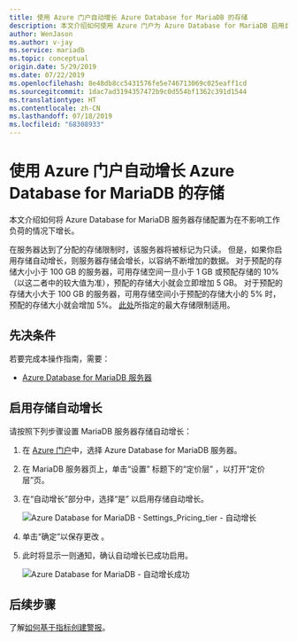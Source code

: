 ```yaml
---
title: 使用 Azure 门户自动增长 Azure Database for MariaDB 的存储
description: 本文介绍如何使用 Azure 门户为 Azure Database for MariaDB 启用自动增长存储
author: WenJason
ms.author: v-jay
ms.service: mariadb
ms.topic: conceptual
origin.date: 5/29/2019
ms.date: 07/22/2019
ms.openlocfilehash: 8e48db8cc5431576fe5e746713069c025eaff1cd
ms.sourcegitcommit: 1dac7ad3194357472b9c0d554bf1362c391d1544
ms.translationtype: HT
ms.contentlocale: zh-CN
ms.lasthandoff: 07/18/2019
ms.locfileid: "68308933"
---
```

# <a name="auto-grow-storage-in-azure-database-for-mariadb-using-the-azure-portal"></a>使用 Azure 门户自动增长 Azure Database for MariaDB 的存储
本文介绍如何将 Azure Database for MariaDB 服务器存储配置为在不影响工作负荷的情况下增长。

在服务器达到了分配的存储限制时，该服务器将被标记为只读。 但是，如果你启用存储自动增长，则服务器存储会增长，以容纳不断增加的数据。 对于预配的存储大小小于 100 GB 的服务器，可用存储空间一旦小于 1 GB 或预配存储的 10%（以这二者中的较大值为准），预配的存储大小就会立即增加 5 GB。 对于预配的存储大小大于 100 GB 的服务器，可用存储空间小于预配的存储大小的 5% 时，预配的存储大小就会增加 5%。 [此处](/mariadb/concepts-pricing-tiers#storage)所指定的最大存储限制适用。

## <a name="prerequisites"></a>先决条件
若要完成本操作指南，需要：
- [Azure Database for MariaDB 服务器](./quickstart-create-mariadb-server-database-using-azure-portal.md)

## <a name="enable-storage-auto-grow"></a>启用存储自动增长 

请按照下列步骤设置 MariaDB 服务器存储自动增长：

1. 在 [Azure 门户](https://portal.azure.cn/)中，选择 Azure Database for MariaDB 服务器。

2. 在 MariaDB 服务器页上，单击“设置”  标题下的“定价层”  ，以打开“定价层”页。

3. 在“自动增长”部分中，选择“是”  以启用存储自动增长。

    ![Azure Database for MariaDB - Settings_Pricing_tier - 自动增长](./media/howto-auto-grow-storage-portal/3-auto-grow.png)

4. 单击“确定”以保存更改  。

5. 此时将显示一则通知，确认自动增长已成功启用。

    ![Azure Database for MariaDB - 自动增长成功](./media/howto-auto-grow-storage-portal/5-auto-grow-successful.png)

## <a name="next-steps"></a>后续步骤

了解[如何基于指标创建警报](howto-alert-metric.md)。
